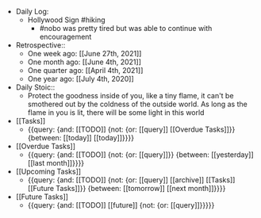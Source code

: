 - Daily Log:
    - Hollywood Sign #hiking
        - #nobo was pretty tired but was able to continue with encouragement
- Retrospective::
    - One week ago: [[June 27th, 2021]]
    - One month ago: [[June 4th, 2021]]
    - One quarter ago: [[April 4th, 2021]]
    - One year ago: [[July 4th, 2020]]
- Daily Stoic::
    - Protect the goodness inside of you, like a tiny flame, it can't be smothered out by the coldness of the outside world. As long as the flame in you is lit, there will be some light in this world
- [[Tasks]]
    - {{query: {and: [[TODO]] {not: {or: [[query]] [[Overdue Tasks]]}} {between: [[today]] [[today]]}}}}
- [[Overdue Tasks]]
    - {{query: {and: [[TODO]] {not: {or: [[query]]}} {between: [[yesterday]] [[last month]]}}}}
- [[Upcoming Tasks]]
    - {{query: {and: [[TODO]] {not: {or: [[query]] [[archive]] [[Tasks]] [[Future Tasks]]}} {between: [[tomorrow]] [[next month]]}}}}
- [[Future Tasks]]
    - {{query: {and: [[TODO]] [[future]] {not: {or: [[query]]}}}}}
